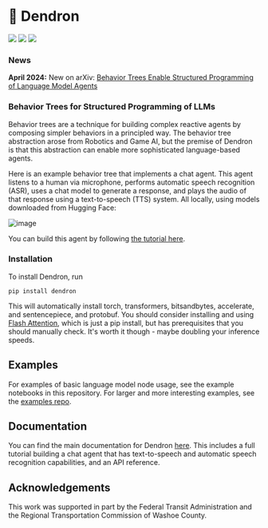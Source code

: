 # 🌳 Dendron

[![][arxiv-badge]][arxiv] [![][discord-badge]][discord] [![][twitter-badge]][twitter]

### News

**April 2024:** New on arXiv: [Behavior Trees Enable Structured Programming of Language Model Agents
](https://arxiv.org/abs/2404.07439)

### Behavior Trees for Structured Programming of LLMs

Behavior trees are a technique for building complex reactive agents by composing simpler behaviors in a principled way. The behavior tree abstraction arose from Robotics and Game AI, but the premise of Dendron is that this abstraction can enable more sophisticated language-based agents. 

Here is an example behavior tree that implements a chat agent. This agent listens to a human via microphone, performs automatic speech recognition (ASR), uses a chat model to generate a response, and plays the audio of that response using a text-to-speech (TTS) system. All locally, using models downloaded from Hugging Face:

![image](https://github.com/RichardKelley/dendron/raw/main/docs/img/4_asr_voice_chat.svg)

You can build this agent by following [the tutorial here](https://richardkelley.io/dendron/tutorial_intro).

### Installation

To install Dendron, run

```
pip install dendron
```

This will automatically install torch, transformers, bitsandbytes, accelerate, and sentencepiece, and protobuf. You should consider installing and using [Flash Attention](https://github.com/Dao-AILab/flash-attention), which is just a pip install, but has prerequisites that you should manually check. It's worth it though - maybe doubling your inference speeds. 

## Examples

For examples of basic language model node usage, see the example notebooks in this repository. For larger and more interesting examples, see the [examples repo](https://github.com/RichardKelley/dendron-examples).

## Documentation

You can find the main documentation for Dendron [here](https://richardkelley.io/dendron/). This includes a full tutorial building a chat agent that has text-to-speech and automatic speech recognition capabilities, and an API reference.

## Acknowledgements

This work was supported in part by the Federal Transit Administration and the Regional Transportation Commission of Washoe County.

[arxiv-badge]: https://img.shields.io/badge/arXiv-2404.07439-B31B1B?style=flat-square&logo=arXiv&link=https%3A%2F%2Farxiv.org%2Fabs%2F2404.07439
[arxiv]: https://arxiv.org/abs/2404.07439

[discord]: https://discord.gg/ncBeGQJ9Bk
[discord-badge]: https://img.shields.io/badge/Discord-chat-%235865F2?logo=discord&logoColor=white&link=https%3A%2F%2Fdiscord.gg%2FncBeGQJ9Bk



[twitter]: https://twitter.com/richardkelley
[twitter-badge]: https://img.shields.io/twitter/follow/richardkelley